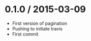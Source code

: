 
0.1.0 / 2015-03-09
==================

  * First version of pagination
  * Pushing to initiate travis
  * First commit
